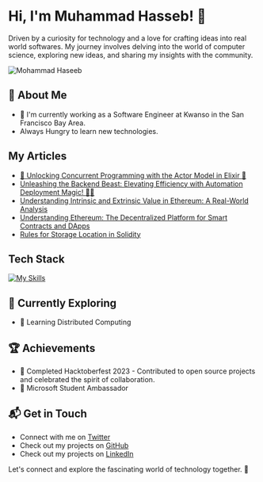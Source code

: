 # Hi, I'm Muhammad Hasseb! 👋

 Driven by a curiosity for technology and a love for crafting ideas into real world softwares. My journey involves delving into the world of computer science, exploring new ideas, and sharing my insights with the community.

![Mohammad Haseeb](https://github-readme-stats.vercel.app/api?username=Mohammad-Haseeb&theme=vue-dark&show_icons=true&hide_border=true&count_private=true)

## 🚀 About Me

- 🔭 I'm currently working as a Software Engineer at Kwanso in the San Francisco Bay Area.
-    Always Hungry to learn new technologies.

## My Articles
- [🚀 Unlocking Concurrent Programming with the Actor Model in Elixir 🚀](https://www.linkedin.com/pulse/unlocking-concurrent-programming-actor-model-elixir-hussain-edrff/?trackingId=1e35tGnwTN2moXpyWLb9IQ%3D%3D)
- [Unleashing the Backend Beast: Elevating Efficiency with Automation Deployment Magic! 🚀✨](https://www.linkedin.com/pulse/unleashing-backend-beast-elevating-efficiency-magic-hussain-gbxkf/?trackingId=0F%2B72PoVRSufiPEST3A2vw%3D%3D)
- [Understanding Intrinsic and Extrinsic Value in Ethereum: A Real-World Analysis](https://www.linkedin.com/pulse/understanding-intrinsic-extrinsic-value-ethereum-analysis-hussain/?trackingId=0F%2B72PoVRSufiPEST3A2vw%3D%3D)
- [Understanding Ethereum: The Decentralized Platform for Smart Contracts and DApps](https://www.linkedin.com/pulse/understanding-ethereum-decentralized-platform-smart-dapps-hussain/?trackingId=0F%2B72PoVRSufiPEST3A2vw%3D%3D)
- [Rules for Storage Location in Solidity](https://www.linkedin.com/pulse/rules-storage-location-solidity-muhammad-haseeb-hussain/?trackingId=0F%2B72PoVRSufiPEST3A2vw%3D%3D)


## Tech Stack
[![My Skills](https://skillicons.dev/icons?i=ts,js,aws,gcp,react,wasm,nest,postgres,firebase,docker,golang,redis,linux,tailwindcss,redis,solidity,mongodb,&perline=4)](https://skillicons.dev)

## 🌱 Currently Exploring

- 🚀 Learning Distributed Computing
 

 ## 🏆 Achievements

- 🌟 Completed Hacktoberfest 2023 - Contributed to open source projects and celebrated the spirit of collaboration.
- 🌟 Microsoft Student Ambassador

## 📬 Get in Touch

- Connect with me on [Twitter](https://twitter.com/Muhamma84416570)
- Check out my projects on [GitHub](https://github.com/Mohammad-Haseeb)
- Check out my projects on [LinkedIn](https://www.linkedin.com/in/muhammad-haseeb-hussain/)
  

 Let's connect and explore the fascinating world of technology together. 🚀



<!--

Here are some ideas to get you started:

- 🔭 I’m currently working on AI Reading Project
- 🌱 I’m currently learning RAG
